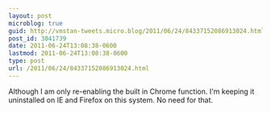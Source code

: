 ```yaml
---
layout: post
microblog: true
guid: http://vmstan-tweets.micro.blog/2011/06/24/84337152086913024.html
post_id: 3041739
date: 2011-06-24T13:08:38-0600
lastmod: 2011-06-24T13:08:38-0600
type: post
url: /2011/06/24/84337152086913024.html
---
```

Although I am only re-enabling the built in Chrome function. I'm keeping it uninstalled on IE and Firefox on this system. No need for that.
